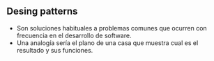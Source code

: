 ## Desing patterns
- Son soluciones habituales a problemas comunes que ocurren con frecuencia en el desarrollo de software.
- Una analogía sería el plano de una casa que muestra cual es el resultado y sus funciones.